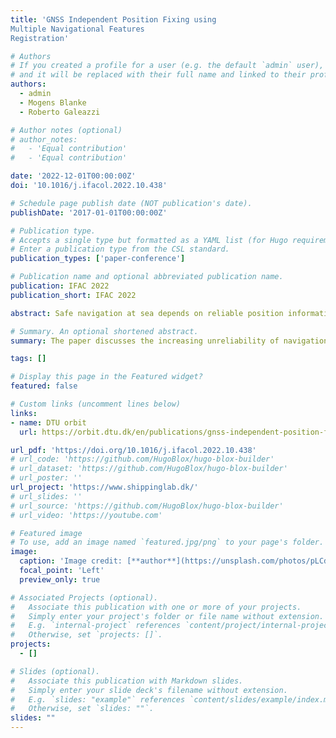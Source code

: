 ```yaml
---
title: 'GNSS Independent Position Fixing using
Multiple Navigational Features
Registration'

# Authors
# If you created a profile for a user (e.g. the default `admin` user), write the username (folder name) here
# and it will be replaced with their full name and linked to their profile.
authors:
  - admin
  - Mogens Blanke
  - Roberto Galeazzi

# Author notes (optional)
# author_notes:
#   - 'Equal contribution'
#   - 'Equal contribution'

date: '2022-12-01T00:00:00Z'
doi: '10.1016/j.ifacol.2022.10.438'

# Schedule page publish date (NOT publication's date).
publishDate: '2017-01-01T00:00:00Z'

# Publication type.
# Accepts a single type but formatted as a YAML list (for Hugo requirements).
# Enter a publication type from the CSL standard.
publication_types: ['paper-conference']

# Publication name and optional abbreviated publication name.
publication: IFAC 2022
publication_short: IFAC 2022

abstract: Safe navigation at sea depends on reliable position information. The easy to use and readily available navigation satellite systems are providing round the clock position information for seafarers, but denial of these services by jamming or spoofing techniques have become frequent, and other means are needed to validate critical navigation information. This paper revisits traditional methods to estimate position and heading of a vessel and offers a framework for computerized calculation of these basic observables without the use of radio-borne external information. Using radar and sea chart information, the paper investigates the quality of navigation information based on observed location of beacons, landmarks, coastlines and buoys. The paper demonstrates convincing accuracy in both position and heading estimation.

# Summary. An optional shortened abstract.
summary: The paper discusses the increasing unreliability of navigation satellite systems due to jamming or spoofing techniques, and proposes a computerized framework for estimating a vessel's position and heading using traditional methods such as radar and sea chart information, including the observed location of beacons, landmarks, coastlines, and buoys, demonstrating convincing accuracy in both position and heading estimation.

tags: []

# Display this page in the Featured widget?
featured: false

# Custom links (uncomment lines below)
links:
- name: DTU orbit
  url: https://orbit.dtu.dk/en/publications/gnss-independent-position-fixing-using-multiple-navigational-feat

url_pdf: 'https://doi.org/10.1016/j.ifacol.2022.10.438'
# url_code: 'https://github.com/HugoBlox/hugo-blox-builder'
# url_dataset: 'https://github.com/HugoBlox/hugo-blox-builder'
# url_poster: ''
url_project: 'https://www.shippinglab.dk/'
# url_slides: ''
# url_source: 'https://github.com/HugoBlox/hugo-blox-builder'
# url_video: 'https://youtube.com'

# Featured image
# To use, add an image named `featured.jpg/png` to your page's folder.
image:
  caption: 'Image credit: [**author**](https://unsplash.com/photos/pLCdAaMFLTE)'
  focal_point: 'Left'
  preview_only: true

# Associated Projects (optional).
#   Associate this publication with one or more of your projects.
#   Simply enter your project's folder or file name without extension.
#   E.g. `internal-project` references `content/project/internal-project/index.md`.
#   Otherwise, set `projects: []`.
projects:
  - []

# Slides (optional).
#   Associate this publication with Markdown slides.
#   Simply enter your slide deck's filename without extension.
#   E.g. `slides: "example"` references `content/slides/example/index.md`.
#   Otherwise, set `slides: ""`.
slides: ""
---
```


<!-- {{% callout note %}}
Click the _Cite_ button above to demo the feature to enable visitors to import publication metadata into their reference management software.
{{% /callout %}}

{{% callout note %}}
Create your slides in Markdown - click the _Slides_ button to check out the example.
{{% /callout %}}

Add the publication's **full text** or **supplementary notes** here. You can use rich formatting such as including [code, math, and images](https://docs.hugoblox.com/content/writing-markdown-latex/). -->
